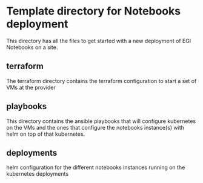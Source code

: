 # Template directory for Notebooks deployment

This directory has all the files to get started with a new deployment of EGI
Notebooks on a site.

## terraform 

The terraform directory contains the terraform configuration to start a set of VMs at
the provider

## playbooks 

This directory contains the ansible playbooks that will configure kubernetes
on the VMs and the ones that configure the notebooks instance(s) with helm on 
top of that kubernetes.

## deployments

helm configuration for the different notebooks instances running on the kubernetes 
deployments

